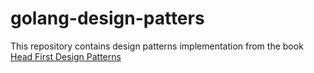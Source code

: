 # golang-design-patters
This repository contains design patterns implementation from the book [Head First Design Patterns](https://www.oreilly.com/library/view/head-first-design/0596007124/)
